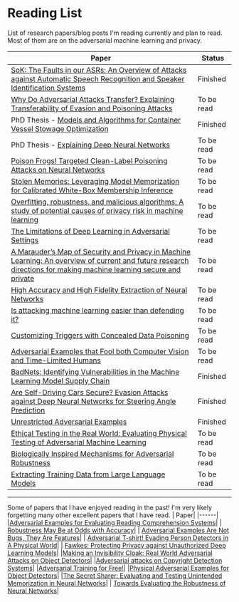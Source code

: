 # Reading List
List of research papers/blog posts I'm reading currently and plan to read. Most of them are on the adversarial machine learning and privacy. 


| Paper                              |Status |
| -----------------------------------| -------| 
| [SoK: The Faults in our ASRs: An Overview of Attacks against Automatic Speech Recognition and Speaker Identification Systems](https://arxiv.org/abs/2007.06622)|Finished|
| [Why Do Adversarial Attacks Transfer? Explaining Transferability of Evasion and Poisoning Attacks](https://www.usenix.org/system/files/sec19-demontis.pdf)|To be read|
| PhD Thesis - [Models and Algorithms for Container Vessel Stowage Optimization](https://core.ac.uk/download/pdf/50527435.pdf)|Finished|
| PhD Thesis - [Explaining Deep Neural Networks](https://arxiv.org/pdf/2010.01496.pdf)|To be read| 
| [Poison Frogs! Targeted Clean-Label Poisoning Attacks on Neural Networks](https://arxiv.org/abs/1804.00792)|To be read| 
| [Stolen Memories: Leveraging Model Memorization for Calibrated White-Box Membership Inference](https://arxiv.org/abs/1906.11798)|To be read|
| [Overfitting, robustness, and malicious algorithms: A study of potential causes of privacy risk in machine learning](https://content.iospress.com/download/journal-of-computer-security/jcs191362?id=journal-of-computer-security%2Fjcs191362)|To be read| 
|[The Limitations of Deep Learning in Adversarial Settings](https://arxiv.org/abs/1511.07528)|To be read| 
| [A Marauder’s Map of Security and Privacy in Machine Learning: An overview of current and future research directions for making machine learning secure and private](https://arxiv.org/pdf/1811.01134.pdf)|To be read| 
| [High Accuracy and High Fidelity Extraction of Neural Networks](https://arxiv.org/abs/1909.01838)|To be read| 
|[Is attacking machine learning easier than defending it?](http://www.cleverhans.io/security/privacy/ml/2017/02/15/why-attacking-machine-learning-is-easier-than-defending-it.html)|To be read| 
| [Customizing Triggers with Concealed Data Poisoning](https://arxiv.org/pdf/2010.12563.pdf)|To be read| 
| [Adversarial Examples that Fool both Computer Vision and Time-Limited Humans](https://arxiv.org/pdf/1802.08195.pdf)|To be read|
| [BadNets: Identifying Vulnerabilities in the Machine Learning Model Supply Chain](https://machine-learning-and-security.github.io/papers/mlsec17_paper_51.pdf)|Finished|
| [Are Self-Driving Cars Secure? Evasion Attacks against Deep Neural Networks for Steering Angle Prediction](https://arxiv.org/pdf/1904.07370.pdf)|Finished|
| [Unrestricted Adversarial Examples](https://arxiv.org/pdf/1809.08352.pdf)|Finished|
| [Ethical Testing in the Real World: Evaluating Physical Testing of Adversarial Machine Learning](https://securedata.lol/camera_ready/27.pdf)| To be read|
| [Biologically Inspired Mechanisms for Adversarial Robustness](https://proceedings.neurips.cc/paper/2020/file/17256f049f1e3fede17c7a313f7657f4-Paper.pdf)| To be read|
| [Extracting Training Data from Large Language Models](https://arxiv.org/pdf/2012.07805.pdf)| To be read|


-----------------

Some of papers that I have enjoyed reading in the past! I'm very likely forgetting many other excellent papers that I have read. 
| Paper| 
|------|
|[Adversarial Examples for Evaluating Reading Comprehension Systems](https://nlp.stanford.edu/pubs/jia2017adversarial.pdf)|
| [Robustness May Be at Odds with Accuracy](https://arxiv.org/abs/1805.12152#:~:text=We%20show%20that%20there%20may,a%20reduction%20of%20standard%20accuracy.)|
| [Adversarial Examples Are Not Bugs, They Are Features](https://arxiv.org/abs/1905.02175)|
| [Adversarial T-shirt! Evading Person Detectors in A Physical World](https://arxiv.org/abs/1910.11099)|
| [Fawkes: Protecting Privacy against Unauthorized Deep Learning Models](http://people.cs.uchicago.edu/~ravenben/publications/pdf/fawkes-usenix20.pdf)|
|[Making an Invisibility Cloak: Real World Adversarial Attacks on Object Detectors](https://arxiv.org/abs/1910.14667)|
|[Adversarial attacks on Copyright Detection Systems](https://arxiv.org/abs/1906.07153)|
|[Adversarial Training for Free!](https://arxiv.org/abs/1904.12843)|
|[Physical Adversarial Examples for Object Detectors](https://arxiv.org/abs/1807.07769)|
|[The Secret Sharer: Evaluating and Testing Unintended Memorization in Neural Networks](https://www.usenix.org/system/files/sec19-carlini.pdf)|
| [Towards Evaluating the Robustness of Neural Networks](https://arxiv.org/pdf/1608.04644.pdf)|




